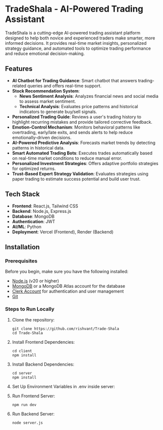 # TradeShala - AI-Powered Trading Assistant

TradeShala is a cutting-edge AI-powered trading assistant platform designed to help both novice and experienced traders make smarter, more informed decisions. It provides real-time market insights, personalized strategy guidance, and automated tools to optimize trading performance and reduce emotional decision-making.

## Features

- **AI Chatbot for Trading Guidance**: Smart chatbot that answers trading-related queries and offers real-time support.
- **Stock Recommendation System**:
  - **News Sentiment Analysis**: Analyzes financial news and social media to assess market sentiment.
  - **Technical Analysis**: Evaluates price patterns and historical indicators to generate buy/sell signals.
- **Personalized Trading Guide**: Reviews a user's trading history to highlight recurring mistakes and provide tailored corrective feedback.
- **Emotion-Control Mechanism**: Monitors behavioral patterns like overtrading, early/late exits, and sends alerts to help reduce emotionally-driven decisions.
- **AI-Powered Predictive Analysis**: Forecasts market trends by detecting patterns in historical data.
- **Smart Automated Trading Bots**: Executes trades automatically based on real-time market conditions to reduce manual error.
- **Personalized Investment Strategies**: Offers adaptive portfolio strategies for optimized returns.
- **Trust-Based Expert Strategy Validation**: Evaluates strategies using paper trading to estimate success potential and build user trust.

## Tech Stack

- **Frontend**: React.js, Tailwind CSS
- **Backend**: Node.js, Express.js
- **Database**: MongoDB
- **Authentication**: JWT
- **AI/ML**: Python
- **Deployment**: Vercel (Frontend), Render (Backend)

## Installation

### Prerequisites

Before you begin, make sure you have the following installed:

- [Node.js](https://nodejs.org/) (v20 or higher)
- [MongoDB](https://www.mongodb.com/) or a MongoDB Atlas account for the database
- [Clerk Account](https://clerk.dev/) for authentication and user management
- [Git](https://git-scm.com/)

### Steps to Run Locally

1. Clone the repository:
   ```
   git clone https://github.com/rishvant/Trade-Shala
   cd Trade-Shala
   ```

2. Install Frontend Dependencies:
   ```
   cd client
   npm install
   ```

3. Install Backend Dependencies:
   ```
   cd server
   npm install
   ```

4. Set Up Environment Variables in .env inside server:

5. Run Frontend Server:
   ```
   npm run dev
   ```
   
6. Run Backend Server:
   ```
   node server.js
   ```
